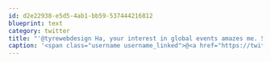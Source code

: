 ```yaml
---
id: d2e22938-e5d5-4ab1-bb59-537444216812
blueprint: text
category: twitter
title: "'@tyrewebdesign Ha, your interest in global events amazes me. Shouldn't you be long-boarding and playing video games at your age?"
caption: '<span class="username username_linked">@<a href="https://twitter.com/tyrewebdesign" title="Dylan Tyre">tyrewebdesign</a></span> Ha, your interest in global events amazes me. Shouldn''t you be long-boarding and playing video games at your age?'
---
```

